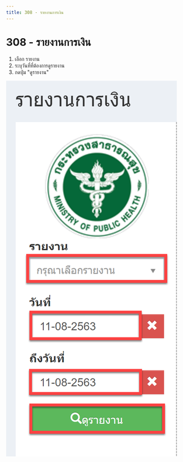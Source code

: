 ```yaml
---
title: 308 - รายงานการเงิน
---
```


# 308 - รายงานการเงิน

1. เลือก รายงาน
2. ระบุวันที่ที่ต้องการดูรายงาน
3. กดปุ่ม "ดูรายงาน"

![Logo](./img/image308-1.png)


 
 